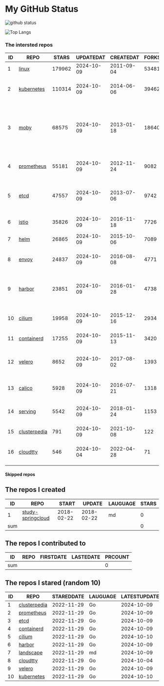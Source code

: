 # My GitHub Status

<img src="https://github-readme-stats-1.yihong0618.vercel.app/api?username=daoqingniu&show_icons=true&&&hide_title=true&count_private=true" alt="github status" />

![Top Langs](https://github-readme-stats-1.yihong0618.vercel.app/api/top-langs/?username=daoqingniu&layout=compact)

<!--START_SECTION:github_repos-->
### The intersted repos
| ID |                              REPO                               | STARS  | UPDATEDAT  | CREATEDAT  | FORKSCOUNT |                                                DESCRIPTIONS                                                |
|----|-----------------------------------------------------------------|--------|------------|------------|------------|------------------------------------------------------------------------------------------------------------|
|  1 | [linux](https://github.com/torvalds/linux)                      | 179962 | 2024-10-09 | 2011-09-04 |      53481 | Linux kernel source tree                                                                                   |
|  2 | [kubernetes](https://github.com/kubernetes/kubernetes)          | 110314 | 2024-10-09 | 2014-06-06 |      39462 | Production-Grade Container Scheduling and Management                                                       |
|  3 | [moby](https://github.com/moby/moby)                            |  68575 | 2024-10-09 | 2013-01-18 |      18640 | The Moby Project - a collaborative project for the container ecosystem to assemble container-based systems |
|  4 | [prometheus](https://github.com/prometheus/prometheus)          |  55181 | 2024-10-09 | 2012-11-24 |       9082 | The Prometheus monitoring system and time series database.                                                 |
|  5 | [etcd](https://github.com/etcd-io/etcd)                         |  47557 | 2024-10-09 | 2013-07-06 |       9742 | Distributed reliable key-value store for the most critical data of a distributed system                    |
|  6 | [istio](https://github.com/istio/istio)                         |  35826 | 2024-10-09 | 2016-11-18 |       7726 | Connect, secure, control, and observe services.                                                            |
|  7 | [helm](https://github.com/helm/helm)                            |  26865 | 2024-10-09 | 2015-10-06 |       7089 | The Kubernetes Package Manager                                                                             |
|  8 | [envoy](https://github.com/envoyproxy/envoy)                    |  24837 | 2024-10-09 | 2016-08-08 |       4771 | Cloud-native high-performance edge/middle/service proxy                                                    |
|  9 | [harbor](https://github.com/goharbor/harbor)                    |  23851 | 2024-10-09 | 2016-01-28 |       4738 | An open source trusted cloud native registry project that stores, signs, and scans content.                |
| 10 | [cilium](https://github.com/cilium/cilium)                      |  19958 | 2024-10-09 | 2015-12-16 |       2934 | eBPF-based Networking, Security, and Observability                                                         |
| 11 | [containerd](https://github.com/containerd/containerd)          |  17255 | 2024-10-09 | 2015-11-13 |       3420 | An open and reliable container runtime                                                                     |
| 12 | [velero](https://github.com/vmware-tanzu/velero)                |   8652 | 2024-10-09 | 2017-08-02 |       1393 | Backup and migrate Kubernetes applications and their persistent volumes                                    |
| 13 | [calico](https://github.com/projectcalico/calico)               |   5928 | 2024-10-09 | 2016-07-21 |       1318 | Cloud native networking and network security                                                               |
| 14 | [serving](https://github.com/knative/serving)                   |   5542 | 2024-10-09 | 2018-01-24 |       1153 | Kubernetes-based, scale-to-zero, request-driven compute                                                    |
| 15 | [clusterpedia](https://github.com/clusterpedia-io/clusterpedia) |    791 | 2024-10-09 | 2021-10-08 |        122 | The Encyclopedia of Kubernetes clusters                                                                    |
| 16 | [cloudtty](https://github.com/cloudtty/cloudtty)                |    546 | 2024-10-04 | 2022-04-28 |         71 | A Friendly Kubernetes CloudShell (Web Terminal) !                                                          |



#### Skipped repos
<!--END_SECTION:github_repos-->

<!--START_SECTION:my_github-->
## The repos I created
| ID  |                                 REPO                                 |   START    |   UPDATE   | LAUGUAGE | STARS |
|-----|----------------------------------------------------------------------|------------|------------|----------|-------|
|   1 | [study-springcloud](https://github.com/daoqingniu/study-springcloud) | 2018-02-22 | 2018-02-22 | md       |     0 |
| sum |                                                                      |            |            |          |     0 |

## The repos I contributed to
| ID  | REPO | FIRSTDATE | LASTEDATE | PRCOUNT |
|-----|------|-----------|-----------|---------|
| sum |      |           |           |       0 |

## The repos I stared (random 10)
| ID |                              REPO                               | STAREDDATE | LAUGUAGE | LATESTUPDATE |
|----|-----------------------------------------------------------------|------------|----------|--------------|
|  1 | [clusterpedia](https://github.com/clusterpedia-io/clusterpedia) | 2022-11-29 | Go       | 2024-10-09   |
|  2 | [prometheus](https://github.com/prometheus/prometheus)          | 2022-11-29 | Go       | 2024-10-09   |
|  3 | [etcd](https://github.com/etcd-io/etcd)                         | 2022-11-29 | Go       | 2024-10-09   |
|  4 | [containerd](https://github.com/containerd/containerd)          | 2022-11-29 | Go       | 2024-10-09   |
|  5 | [cilium](https://github.com/cilium/cilium)                      | 2022-11-29 | Go       | 2024-10-10   |
|  6 | [harbor](https://github.com/goharbor/harbor)                    | 2022-11-29 | Go       | 2024-10-09   |
|  7 | [landscape](https://github.com/cncf/landscape)                  | 2022-11-29 | md       | 2024-10-09   |
|  8 | [cloudtty](https://github.com/cloudtty/cloudtty)                | 2022-11-29 | Go       | 2024-10-04   |
|  9 | [velero](https://github.com/vmware-tanzu/velero)                | 2022-11-29 | Go       | 2024-10-09   |
| 10 | [kubernetes](https://github.com/kubernetes/kubernetes)          | 2022-11-29 | Go       | 2024-10-10   |

<!--END_SECTION:my_github-->
